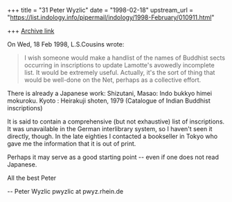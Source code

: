 +++
title = "31 Peter Wyzlic"
date = "1998-02-18"
upstream_url = "https://list.indology.info/pipermail/indology/1998-February/010911.html"

+++
[Archive link](https://list.indology.info/pipermail/indology/1998-February/010911.html)

On Wed, 18 Feb 1998, L.S.Cousins wrote:

> I wish someone would make a handlist of the names of Buddhist sects
> occurring in inscriptions to update Lamotte's avowedly incomplete
> list.  It would be extremely useful.  Actually, it's the sort of
> thing that would be well-done on the Net, perhaps as a collective
> effort.

There is already a Japanese work:
        Shizutani, Masao: Indo bukkyo himei mokuroku.
        Kyoto : Heirakuji shoten, 1979
        (Catalogue of Indian Buddhist inscriptions)

It is said to contain a comprehensive (but not exhaustive) list
of inscriptions. It was unavailable in the German interlibrary
system, so I haven't seen it directly, though. In the late
eighties I contacted a bookseller in Tokyo who gave me the
information that it is out of print.

Perhaps it may serve as a good starting point -- even if one does
not read Japanese.

All the best
Peter

--
Peter Wyzlic                                    pwyzlic at pwyz.rhein.de



